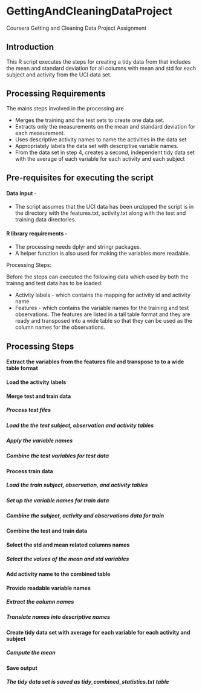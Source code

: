 GettingAndCleaningDataProject
=============================

Coursera Getting and Cleaning Data Project Assignment

## Introduction

This R script executes the steps for creating a tidy data from that includes the mean and standard deviation for all columns with mean and std for each subject and activity from the UCI data set.


## Processing Requirements
The mains steps involved in the processing are 

   * Merges the training and the test sets to create one data set.
   * Extracts only the measurements on the mean and standard deviation for each measurement. 
   * Uses descriptive activity names to name the activities in the data set
   * Appropriately labels the data set with descriptive variable names. 
   * From the data set in step 4, creates a second, independent tidy data set with the average of each variable for each activity and each subject
    
## Pre-requisites for executing the script
#### Data input - 
* The script assumes that the UCI data has been unzipped
the script is in the directory with the features.txt, activity.txt along with the test and training data directories. 
#### R library requirements - 
* The processing needs dplyr and stringr packages.
* A helper function is also used for making the variables more readable.
    
Processing Steps:

Before the steps can executed the following data which used by both the trainng and test data has to be loaded:
* Activity labels - which contains the mapping for activity id and activity name
* Features - which contains the variable names for the training and test observations.  The features are listed in a tall table format and they are ready and transposed into a wide table so that they can be used as the column names for the observations.

##    Processing Steps

#### Extract the variables from the features file and transpose to to a wide table format
#### Load the activity labels

#### Merge test and train data
##### Process test files
##### Load the the test subject, observation and activity tables
##### Apply the variable names 
##### Combine the test variables for test data

#### Process train data
##### Load the train subject, observation, and activity tables
##### Set up the variable names for train data
##### Combine the subject, activity and observations data for train

#### Combine the test and train data

#### Select the std and mean related columns names
##### Select the values of the mean and std variables

#### Add activity name to the combined table

#### Provide readable variable names
##### Extract the column names
##### Translate names into descriptive names

#### Create tidy data set with average for each variable for each activity and subject
##### Compute the mean 

#### Save output
##### The tidy data set is saved as tidy_combined_statistics.txt table